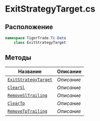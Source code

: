 
# ExitStrategyTarget.cs
## Расположение
```csharp
namespace TigerTrade.Tc.Data  
    class ExitStrategyTarget
```

## Методы
| Название | Описание |
| --- | --- |
| [`ExitStrategyTarget`](./Методы/ExitStrategyTarget.md) | *Описание* |
| [`ClearSl`](./Методы/ClearSl.md) | *Описание* |
| [`RemoveSlTrailing`](./Методы/RemoveSlTrailing.md) | *Описание* |
| [`ClearTp`](./Методы/ClearTp.md) | *Описание* |
| [`RemoveTpTrailing`](./Методы/RemoveTpTrailing.md) | *Описание* |
